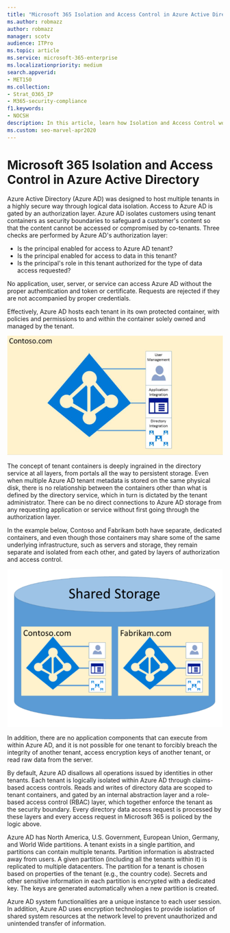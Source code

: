 ```yaml
---
title: "Microsoft 365 Isolation and Access Control in Azure Active Directory"
ms.author: robmazz
author: robmazz
manager: scotv
audience: ITPro
ms.topic: article
ms.service: microsoft-365-enterprise
ms.localizationpriority: medium
search.appverid:
- MET150
ms.collection:
- Strat_O365_IP
- M365-security-compliance
f1.keywords:
- NOCSH
description: In this article, learn how Isolation and Access Control work to keep data for multiple tenants isolated from each other within Azure Active Directory.
ms.custom: seo-marvel-apr2020
---
```


# Microsoft 365 Isolation and Access Control in Azure Active Directory

Azure Active Directory (Azure AD) was designed to host multiple tenants in a highly secure way through logical data isolation. Access to Azure AD is gated by an authorization layer. Azure AD isolates customers using tenant containers as security boundaries to safeguard a customer's content so that the content cannot be accessed or compromised by co-tenants. Three checks are performed by Azure AD's authorization layer:

- Is the principal enabled for access to Azure AD tenant?
- Is the principal enabled for access to data in this tenant?
- Is the principal's role in this tenant authorized for the type of data access requested?

No application, user, server, or service can access Azure AD without the proper authentication and token or certificate. Requests are rejected if they are not accompanied by proper credentials.

Effectively, Azure AD hosts each tenant in its own protected container, with policies and permissions to and within the container solely owned and managed by the tenant.
 
![Azure container.](../media/office-365-isolation-azure-container.png)

The concept of tenant containers is deeply ingrained in the directory service at all layers, from portals all the way to persistent storage. Even when multiple Azure AD tenant metadata is stored on the same physical disk, there is no relationship between the containers other than what is defined by the directory service, which in turn is dictated by the tenant administrator. There can be no direct connections to Azure AD storage from any requesting application or service without first going through the authorization layer.

In the example below, Contoso and Fabrikam both have separate, dedicated containers, and even though those containers may share some of the same underlying infrastructure, such as servers and storage, they remain separate and isolated from each other, and gated by layers of authorization and access control.
 
![Azure dedicated containers.](../media/office-365-isolation-azure-dedicated-containers.png)

In addition, there are no application components that can execute from within Azure AD, and it is not possible for one tenant to forcibly breach the integrity of another tenant, access encryption keys of another tenant, or read raw data from the server.

By default, Azure AD disallows all operations issued by identities in other tenants. Each tenant is logically isolated within Azure AD through claims-based access controls. Reads and writes of directory data are scoped to tenant containers, and gated by an internal abstraction layer and a role-based access control (RBAC) layer, which together enforce the tenant as the security boundary. Every directory data access request is processed by these layers and every access request in Microsoft 365 is policed by the logic above.

Azure AD has North America, U.S. Government, European Union, Germany, and World Wide partitions. A tenant exists in a single partition, and partitions can contain multiple tenants. Partition information is abstracted away from users. A given partition (including all the tenants within it) is replicated to multiple datacenters. The partition for a tenant is chosen based on properties of the tenant (e.g., the country code). Secrets and other sensitive information in each partition is encrypted with a dedicated key. The keys are generated automatically when a new partition is created.

Azure AD system functionalities are a unique instance to each user session. In addition, Azure AD uses encryption technologies to provide isolation of shared system resources at the network level to prevent unauthorized and unintended transfer of information.
